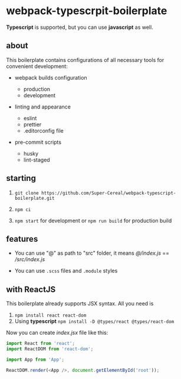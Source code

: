 # webpack-typescrpit-boilerplate

**Typescript** is supported, but you can use **javascript** as well.

## about

This boilerplate contains configurations of all necessary tools for convenient development:

- webpack builds configuration

  - production
  - development

- linting and appearance

  - eslint
  - prettier
  - .editorconfig file

- pre-commit scripts

  - husky
  - lint-staged

## starting

1. `git clone https://github.com/Super-Cereal/webpack-typescript-boilerplate.git`

2. `npm ci`

3. `npm start` for development or `npm run build` for production build

## features

- You can use "@" as path to "src" folder, it means _@/index.js_ == _/src/index.js_

- You can use `.scss` files and `.module` styles

## with ReactJS

This boilerplate already supports JSX syntax. All you need is

1. `npm install react react-dom`
2. Using **typescript** `npm install -D @types/react @types/react-dom`

Now you can create _index.jsx_ file like this:

```js
import React from 'react';
import ReactDOM from 'react-dom';

import App from 'App';

ReactDOM.render(<App />, document.getElementById('root'));
```
